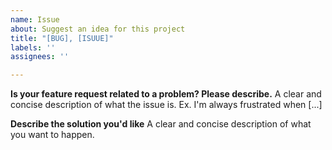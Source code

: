 ```yaml
---
name: Issue
about: Suggest an idea for this project
title: "[BUG], [ISUUE]"
labels: ''
assignees: ''

---
```


**Is your feature request related to a problem? Please describe.**
A clear and concise description of what the issue is. Ex. I'm always frustrated when [...]

**Describe the solution you'd like**
A clear and concise description of what you want to happen.
